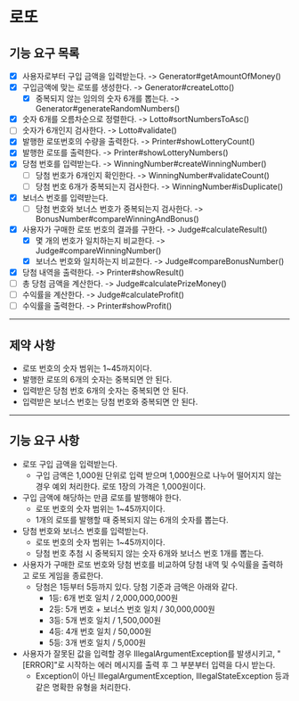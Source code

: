 # 로또

## 기능 요구 목록
- [x] 사용자로부터 구입 금액을 입력받는다. -> Generator#getAmountOfMoney()
- [x] 구입금액에 맞는 로또를 생성한다. -> Generator#createLotto()
  - [x] 중복되지 않는 임의의 숫자 6개를 뽑는다. -> Generator#generateRandomNumbers()
- [x] 숫자 6개를 오름차순으로 정렬한다. -> Lotto#sortNumbersToAsc()
- [ ] 숫자가 6개인지 검사한다. -> Lotto#validate()
- [x] 발행한 로또번호의 수량을 출력한다. -> Printer#showLotteryCount()
- [x] 발행한 로또를 출력한다. -> Printer#showLotteryNumbers()
- [x] 당첨 번호를 입력받는다. -> WinningNumber#createWinningNumber()
  - [ ] 당첨 번호가 6개인지 확인한다. -> WinningNumber#validateCount()
  - [ ] 당첨 번호 6개가 중복되는지 검사한다. -> WinningNumber#isDuplicate()
- [x] 보너스 번호를 입력받는다.
  - [ ] 당첨 번호와 보너스 번호가 중복되는지 검사한다. -> BonusNumber#compareWinningAndBonus()
- [x] 사용자가 구매한 로또 번호의 결과를 구한다. -> Judge#calculateResult()
  - [x] 몇 개의 번호가 일치하는지 비교한다. -> Judge#compareWinningNumber()
  - [x] 보너스 번호와 일치하는지 비교한다. -> Judge#compareBonusNumber()
- [x] 당첨 내역을 출력한다. -> Printer#showResult()
- [ ] 총 당첨 금액을 계산한다. -> Judge#calculatePrizeMoney()
- [ ] 수익률을 계산한다. -> Judge#calculateProfit()
- [ ] 수익률을 출력한다. -> Printer#showProfit()

<hr/>

## 제약 사항   
- 로또 번호의 숫자 범위는 1~45까지이다.
- 발행한 로또의 6개의 숫자는 중복되면 안 된다.
- 입력받은 당첨 번호 6개의 숫자는 중복되면 안 된다.
- 입력받은 보너스 번호는 당첨 번호와 중복되면 안 된다.

<hr/>

## 기능 요구 사항
- 로또 구입 금액을 입력받는다.
  - 구입 금액은 1,000원 단위로 입력 받으며 1,000원으로 나누어 떨어지지 않는 경우 예외 처리한다.
  로또 1장의 가격은 1,000원이다.
- 구입 금액에 해당하는 만큼 로또를 발행해야 한다.
  - 로또 번호의 숫자 범위는 1~45까지이다.
  - 1개의 로또를 발행할 때 중복되지 않는 6개의 숫자를 뽑는다.
- 당첨 번호와 보너스 번호를 입력받는다.
  - 로또 번호의 숫자 범위는 1~45까지이다.
  - 당첨 번호 추첨 시 중복되지 않는 숫자 6개와 보너스 번호 1개를 뽑는다.
- 사용자가 구매한 로또 번호와 당첨 번호를 비교하여 당첨 내역 및 수익률을 출력하고 로또 게임을 종료한다.
  - 당첨은 1등부터 5등까지 있다. 당첨 기준과 금액은 아래와 같다.
    - 1등: 6개 번호 일치 / 2,000,000,000원
    - 2등: 5개 번호 + 보너스 번호 일치 / 30,000,000원
    - 3등: 5개 번호 일치 / 1,500,000원
    - 4등: 4개 번호 일치 / 50,000원
    - 5등: 3개 번호 일치 / 5,000원
- 사용자가 잘못된 값을 입력할 경우 IllegalArgumentException를 발생시키고, "[ERROR]"로 시작하는 에러 메시지를 출력 후 그 부분부터 입력을 다시 받는다.
  - Exception이 아닌 IllegalArgumentException, IllegalStateException 등과 같은 명확한 유형을 처리한다.